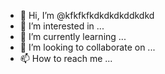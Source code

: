 - 👋 Hi, I’m @kfkfkfkdkdkdkddkdkd
- 👀 I’m interested in ...
- 🌱 I’m currently learning ...
- 💞️ I’m looking to collaborate on ...
- 📫 How to reach me ...

<!---
kfkfkfkdkdkdkddkdkd/kfkfkfkdkdkdkddkdkd is a ✨ special ✨ repository because its `README.md` (this file) appears on your GitHub profile.
You can click the Preview link to take a look at your changes.
--->
